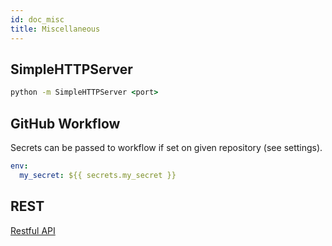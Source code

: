 ```yaml
---
id: doc_misc
title: Miscellaneous
---
```


## SimpleHTTPServer

```cmd
python -m SimpleHTTPServer <port>
```

## GitHub Workflow

Secrets can be passed to workflow 
if set on given repository (see settings). 
```yaml
env:
  my_secret: ${{ secrets.my_secret }}
```
## REST
[Restful API](https://restfulapi.net/)

